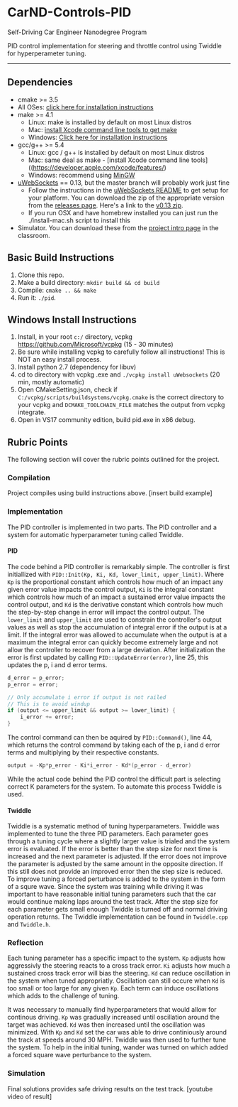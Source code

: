 # CarND-Controls-PID
Self-Driving Car Engineer Nanodegree Program

PID control implementation for steering and throttle control using Twiddle for hyperperameter tuning.

---

## Dependencies

* cmake >= 3.5
 * All OSes: [click here for installation instructions](https://cmake.org/install/)
* make >= 4.1
  * Linux: make is installed by default on most Linux distros
  * Mac: [install Xcode command line tools to get make](https://developer.apple.com/xcode/features/)
  * Windows: [Click here for installation instructions](http://gnuwin32.sourceforge.net/packages/make.htm)
* gcc/g++ >= 5.4
  * Linux: gcc / g++ is installed by default on most Linux distros
  * Mac: same deal as make - [install Xcode command line tools]((https://developer.apple.com/xcode/features/)
  * Windows: recommend using [MinGW](http://www.mingw.org/)
* [uWebSockets](https://github.com/uWebSockets/uWebSockets) == 0.13, but the master branch will probably work just fine
  * Follow the instructions in the [uWebSockets README](https://github.com/uWebSockets/uWebSockets/blob/master/README.md) to get setup for your platform. You can download the zip of the appropriate version from the [releases page](https://github.com/uWebSockets/uWebSockets/releases). Here's a link to the [v0.13 zip](https://github.com/uWebSockets/uWebSockets/archive/v0.13.0.zip).
  * If you run OSX and have homebrew installed you can just run the ./install-mac.sh script to install this
* Simulator. You can download these from the [project intro page](https://github.com/udacity/CarND-PID-Control-Project/releases) in the classroom.

## Basic Build Instructions

1. Clone this repo.
2. Make a build directory: `mkdir build && cd build`
3. Compile: `cmake .. && make`
4. Run it: `./pid`.

## Windows Install Instructions 

1. Install, in your root `c:/` directory, vcpkg https://github.com/Microsoft/vcpkg   (15 - 30 minutes)
2. Be sure while installing vcpkg to carefully follow all instructions! This is NOT an easy install process.
3. Install python 2.7 (dependency for libuv) 
4. cd to directory with vcpkg .exe and `./vcpkg install uWebsockets` (20 min, mostly automatic)
5. Open CMakeSetting.json, check if `C:/vcpkg/scripts/buildsystems/vcpkg.cmake` is the correct directory to your vcpkg and `DCMAKE_TOOLCHAIN_FILE` matches the output from vcpkg integrate.
6. Open in VS17 community edition, build pid.exe in x86 debug.


## Rubric Points

The following section will cover the rubric points outlined for the project.

### Compilation

Project compiles using build instructions above.
[insert build example]

### Implementation
The PID controller is implemented in two parts.  The PID controller and a system for automatic hyperparameter tuning called Twiddle.

#### PID
The code behind a PID controller is remarkably simple.  The controller is first initiallized with `PID::Init(Kp, Ki, Kd, lower_limit, upper_limit)`.  Where `Kp` is the proportional constant which controls how much of an impact any given error value impacts the control output, `Ki` is the integral constant which controls how much of an impact a sustained error value impacts the control output, and `Kd` is the derivative constant which controls how much the step-by-step change in error will impact the control output.
The `lower_limit` and `upper_limit` are used to constrain the controller's output values as well as stop the accumulation of integral error if the output is at a limit.  If the integral error was allowed to accumulate when the output is at a maximum the integral error can quickly become extremely large and not allow the controller to recover from a large deviation.
After initialization the error is first updated by calling `PID::UpdateError(error)`, line 25, this updates the p, i and d error terms.  

```c++
d_error = p_error;
p_error = error;

// Only accumulate i error if output is not railed
// This is to avoid windup
if (output <= upper_limit && output >= lower_limit) {
	i_error += error;
}
```

The control command can then be aquired by `PID::Command()`, line 44, which returns the control command by taking each of the p, i and d error terms and multiplying by their respective constants.

```c++
output = -Kp*p_error - Ki*i_error - Kd*(p_error - d_error)
```

While the actual code behind the PID control the difficult part is selecting correct K parameters for the system.  To automate this process Twiddle is used.

#### Twiddle
Twiddle is a systematic method of  tuning hyperparameters.  Twiddle was implemented to tune the three PID parameters.  Each parameter goes through a tuning cycle where a slightly larger value is trialed and the system error is evaluated.  If the error is better than the step size for next time is increased and the next parameter is adjusted.  If the error does not improve the parameter is adjusted by the same amount in the opposite direction.  If this still does not provide an improved error then the step size is reduced.  
To improve tuning a forced perturbance is added to the system in the form of a squre wave.
Since the system was training while driving it was important to have reasonable initial tuning parameters such that the car would continue making laps around the test track.  After the step size for each parameter gets small enough Twiddle is turned off and normal driving operation returns.
The Twiddle implementation can be found in `Twiddle.cpp` and `Twiddle.h`.  

### Reflection
Each tuning parameter has a specific impact to the system.  `Kp` adjusts how aggressivly the steering reacts to a cross track error. `Ki` adjusts how much a sustained cross track error will bias the steering.  `Kd` can reduce oscillation in the system when tuned appropriatly.  Oscillation can still occure when `Kd` is too small or too large for any given `Kp`.  Each term can induce oscillations which adds to the challenge of tuning.

It was necessary to manually find hyperparameters that would allow for continous driving.  `Kp` was gradually increased until oscillation around the target was achieved.  `Kd` was then increased until the oscillation was minimized.  With `Kp` and `Kd` set the car was able to drive continiously around the track at speeds around 30 MPH.  Twiddle was then used to further tune the system.  To help in the initial tuning, wander was turned on which added a forced square wave perturbance to the system.  

### Simulation
Final solutions provides safe driving results on the test track.
[youtube video of result]